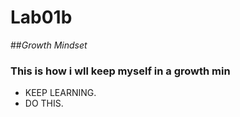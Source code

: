 # Lab01b 

##*Growth Mindset*



### This is how i wll keep myself in a growth min

* KEEP LEARNING.
* DO THIS.

######
